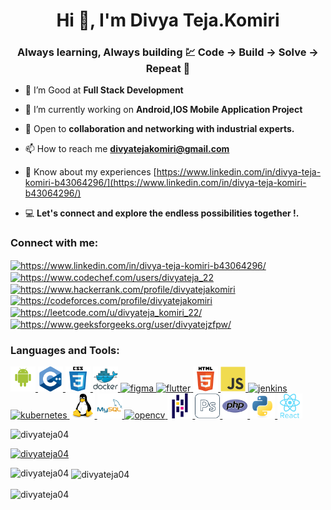 <h1 align="center">Hi 👋, I'm Divya Teja.Komiri</h1>
<h3 align="center">Always learning, Always building 💹 Code -> Build -> Solve -> Repeat 🔄</h3>

- 🔭 I’m Good at **Full Stack Development**

- 🌱 I’m currently working on **Android,IOS Mobile Application Project**

- 🤝 Open to **collaboration and networking with industrial experts.**

- 📫 How to reach me **divyatejakomiri@gmail.com**

- 📄 Know about my experiences [https://www.linkedin.com/in/divya-teja-komiri-b43064296/](https://www.linkedin.com/in/divya-teja-komiri-b43064296/)

- 💻 **Let's connect and explore the endless possibilities together !.**

<h3 align="left">Connect with me:</h3>
<p align="left">
<a href="https://linkedin.com/in/https://www.linkedin.com/in/divyateja-komiri/" target="blank"><img align="center" src="https://raw.githubusercontent.com/rahuldkjain/github-profile-readme-generator/master/src/images/icons/Social/linked-in-alt.svg" alt="https://www.linkedin.com/in/divya-teja-komiri-b43064296/" height="30" width="40" /></a>
<a href="https://www.codechef.com/users/https://www.codechef.com/users/divyateja_22" target="blank"><img align="center" src="https://cdn.jsdelivr.net/npm/simple-icons@3.1.0/icons/codechef.svg" alt="https://www.codechef.com/users/divyateja_22" height="30" width="40" /></a>
<a href="https://www.hackerrank.com/https://www.hackerrank.com/profile/divyatejakomiri" target="blank"><img align="center" src="https://raw.githubusercontent.com/rahuldkjain/github-profile-readme-generator/master/src/images/icons/Social/hackerrank.svg" alt="https://www.hackerrank.com/profile/divyatejakomiri" height="30" width="40" /></a>
<a href="https://codeforces.com/profile/https://codeforces.com/profile/divyatejakomiri" target="blank"><img align="center" src="https://raw.githubusercontent.com/rahuldkjain/github-profile-readme-generator/master/src/images/icons/Social/codeforces.svg" alt="https://codeforces.com/profile/divyatejakomiri" height="30" width="40" /></a>
<a href="https://www.leetcode.com/users/https://leetcode.com/u/divyateja_komiri/" target="blank"><img align="center" src="https://raw.githubusercontent.com/rahuldkjain/github-profile-readme-generator/master/src/images/icons/Social/leet-code.svg" alt="https://leetcode.com/u/divyateja_komiri_22/" height="30" width="40" /></a>
<a href="https://auth.geeksforgeeks.org/user/https://www.geeksforgeeks.org/user/divyatejzfpw/" target="blank"><img align="center" src="https://raw.githubusercontent.com/rahuldkjain/github-profile-readme-generator/master/src/images/icons/Social/geeks-for-geeks.svg" alt="https://www.geeksforgeeks.org/user/divyatejzfpw/" height="30" width="40" /></a>
</p>

<h3 align="left">Languages and Tools:</h3>
<p align="left"> <a href="https://developer.android.com" target="_blank" rel="noreferrer"> <img src="https://raw.githubusercontent.com/devicons/devicon/master/icons/android/android-original-wordmark.svg" alt="android" width="40" height="40"/> </a> <a href="https://www.w3schools.com/cpp/" target="_blank" rel="noreferrer"> <img src="https://raw.githubusercontent.com/devicons/devicon/master/icons/cplusplus/cplusplus-original.svg" alt="cplusplus" width="40" height="40"/> </a> <a href="https://www.w3schools.com/css/" target="_blank" rel="noreferrer"> <img src="https://raw.githubusercontent.com/devicons/devicon/master/icons/css3/css3-original-wordmark.svg" alt="css3" width="40" height="40"/> </a> <a href="https://www.docker.com/" target="_blank" rel="noreferrer"> <img src="https://raw.githubusercontent.com/devicons/devicon/master/icons/docker/docker-original-wordmark.svg" alt="docker" width="40" height="40"/> </a> <a href="https://www.figma.com/" target="_blank" rel="noreferrer"> <img src="https://www.vectorlogo.zone/logos/figma/figma-icon.svg" alt="figma" width="40" height="40"/> </a> <a href="https://flutter.dev" target="_blank" rel="noreferrer"> <img src="https://www.vectorlogo.zone/logos/flutterio/flutterio-icon.svg" alt="flutter" width="40" height="40"/> </a> <a href="https://www.w3.org/html/" target="_blank" rel="noreferrer"> <img src="https://raw.githubusercontent.com/devicons/devicon/master/icons/html5/html5-original-wordmark.svg" alt="html5" width="40" height="40"/> </a> <a href="https://developer.mozilla.org/en-US/docs/Web/JavaScript" target="_blank" rel="noreferrer"> <img src="https://raw.githubusercontent.com/devicons/devicon/master/icons/javascript/javascript-original.svg" alt="javascript" width="40" height="40"/> </a> <a href="https://www.jenkins.io" target="_blank" rel="noreferrer"> <img src="https://www.vectorlogo.zone/logos/jenkins/jenkins-icon.svg" alt="jenkins" width="40" height="40"/> </a> <a href="https://kubernetes.io" target="_blank" rel="noreferrer"> <img src="https://www.vectorlogo.zone/logos/kubernetes/kubernetes-icon.svg" alt="kubernetes" width="40" height="40"/> </a> <a href="https://www.linux.org/" target="_blank" rel="noreferrer"> <img src="https://raw.githubusercontent.com/devicons/devicon/master/icons/linux/linux-original.svg" alt="linux" width="40" height="40"/> </a> <a href="https://www.mysql.com/" target="_blank" rel="noreferrer"> <img src="https://raw.githubusercontent.com/devicons/devicon/master/icons/mysql/mysql-original-wordmark.svg" alt="mysql" width="40" height="40"/> </a> <a href="https://opencv.org/" target="_blank" rel="noreferrer"> <img src="https://www.vectorlogo.zone/logos/opencv/opencv-icon.svg" alt="opencv" width="40" height="40"/> </a> <a href="https://pandas.pydata.org/" target="_blank" rel="noreferrer"> <img src="https://raw.githubusercontent.com/devicons/devicon/2ae2a900d2f041da66e950e4d48052658d850630/icons/pandas/pandas-original.svg" alt="pandas" width="40" height="40"/> </a> <a href="https://www.photoshop.com/en" target="_blank" rel="noreferrer"> <img src="https://raw.githubusercontent.com/devicons/devicon/master/icons/photoshop/photoshop-line.svg" alt="photoshop" width="40" height="40"/> </a> <a href="https://www.php.net" target="_blank" rel="noreferrer"> <img src="https://raw.githubusercontent.com/devicons/devicon/master/icons/php/php-original.svg" alt="php" width="40" height="40"/> </a> <a href="https://www.python.org" target="_blank" rel="noreferrer"> <img src="https://raw.githubusercontent.com/devicons/devicon/master/icons/python/python-original.svg" alt="python" width="40" height="40"/> </a> <a href="https://reactjs.org/" target="_blank" rel="noreferrer"> <img src="https://raw.githubusercontent.com/devicons/devicon/master/icons/react/react-original-wordmark.svg" alt="react" width="40" height="40"/> </a> </p>

<p align="left"> <img src="https://komarev.com/ghpvc/?username=divyateja04&label=Profile%20views&color=0e75b6&style=flat" alt="divyateja04" /> </p>

<p align="left"> <a href="https://github.com/ryo-ma/github-profile-trophy"><img src="https://github-profile-trophy.vercel.app/?username=divyateja04" alt="divyateja04" /></a> </p>
<p><img align="left" src="https://github-readme-stats.vercel.app/api/top-langs?username=divyateja04&show_icons=true&locale=en&layout=compact" alt="divyateja04" /></p>

<p>&nbsp;<img align="center" src="https://github-readme-stats.vercel.app/api?username=divyateja04&show_icons=true&locale=en" alt="divyateja04" /></p>

<p><img align="center" src="https://github-readme-streak-stats.herokuapp.com/?user=divyateja04&" alt="divyateja04" /></p>
